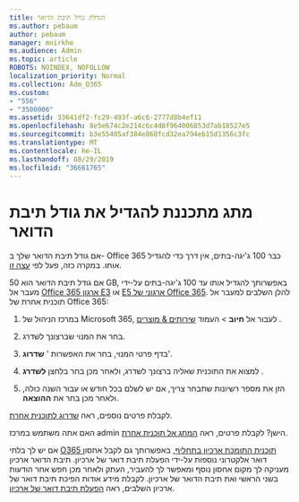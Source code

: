 ```yaml
---
title: הגדלת גודל תיבת הדואר
ms.author: pebaum
author: pebaum
manager: mnirkhe
ms.audience: Admin
ms.topic: article
ROBOTS: NOINDEX, NOFOLLOW
localization_priority: Normal
ms.collection: Adm_O365
ms.custom:
- "556"
- "3500006"
ms.assetid: 33641df2-fc29-493f-a6c6-2777d8b4ef11
ms.openlocfilehash: 8e5e674c2e214c6c4d8f964006853d7ab18527e5
ms.sourcegitcommit: b3e55405af384e868fcd32ea794eb15d1356c3fc
ms.translationtype: MT
ms.contentlocale: he-IL
ms.lasthandoff: 08/29/2019
ms.locfileid: "36661765"
---
```

# <a name="switch-plans-to-increase-mailbox-size"></a>מתג מתכננת להגדיל את גודל תיבת הדואר

אם גודל תיבת הדואר שלך ב- Office 365 כבר 100 ג'יגה-בתים, אין דרך כדי להגדיל אותו. במקרה כזה, פעל לפי [עצה זו](https://support.office.com/client/e57572ff-0ba7-4782-ba5d-cdac3142ea71).
  
אם גודל תיבת הדואר הוא 50 GB, באפשרותך להגדיל אותו עד 100 ג'יגה-בתים על-ידי מעבר אל [Office 365 ארגון E3](https://products.office.com/business/office-365-enterprise-e3-business-software) או [E5 ארגוני של Office 365](https://products.office.com/business/office-365-enterprise-e5-business-software). להלן השלבים למעבר אל תוכנית אחרת של Office 365:
  
1. במרכז הניהול של Microsoft 365, לעבור אל **חיוב** \> העמוד [שירותים & מוצרים](https://go.microsoft.com/fwlink/p/?linkid=842054) .

2. בחר את המנוי שברצונך לשדרג.

3. בדף פרטי המנוי, בחר את האפשרות ' **שדרוג**'.

4. למצוא את התוכנית שאליה ברצונך לשדרג, ולאחר מכן בחר בלחצן **לשדרג** .

5. הזן את מספר רשיונות שתבחר צריך, אם יש לשלם בכל חודש או עבור השנה כולה, ולאחר מכן בחר את **ההוצאה**.

לקבלת פרטים נוספים, ראה [שדרוג לתוכנית אחרת](https://docs.microsoft.com/office365/admin/subscriptions-and-billing/upgrade-to-different-plan).

האם אתה משתמש במרכז admin הישן? לקבלת פרטים, ראה [המתג אל תוכנית אחרת](https://docs.microsoft.com/office365/admin/subscriptions-and-billing/switch-to-a-different-plan). 
  
אם יש לך בלתי [O365 תוכנית התומכת ארכיון בתחליף](https://docs.microsoft.com/office365/servicedescriptions/exchange-online-archiving-service-description/exchange-online-archiving-service-description), באפשרותך גם לקבל אחסון דואר אלקטרוני נוספות על-ידי הפעלת תיבת דואר של ארכיון.  תיבת הדואר ארכיון מעניקה לך מקום אחסון נוסף ומאפשר לך להעביר, העתק ולאחר מכן חפש אחר הודעות בשני הראשי ואת תיבת הדואר של ארכיון. לקבלת מידע אודות הפיכת תיבת דואר של ארכיון השלבים, ראה [הפעלת תיבת דואר של ארכיון](https://docs.microsoft.com/office365/securitycompliance/enable-archive-mailboxes).
